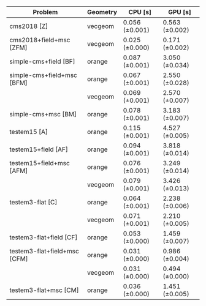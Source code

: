 | Problem                      | Geometry |        CPU [s] |        GPU [s] |
| ---------------------------- | -------- | -------------- | -------------- |
| cms2018 [Z]                  | vecgeom  | 0.056 (±0.001) | 0.563 (±0.002) |
| cms2018+field+msc [ZFM]      | vecgeom  | 0.025 (±0.000) | 0.171 (±0.002) |
| simple-cms+field [BF]        | orange   | 0.087 (±0.001) | 3.050 (±0.034) |
| simple-cms+field+msc [BFM]   | orange   | 0.067 (±0.001) | 2.550 (±0.028) |
|                              | vecgeom  | 0.069 (±0.001) | 2.570 (±0.007) |
| simple-cms+msc [BM]          | orange   | 0.078 (±0.001) | 3.183 (±0.007) |
| testem15 [A]                 | orange   | 0.115 (±0.001) | 4.527 (±0.005) |
| testem15+field [AF]          | orange   | 0.094 (±0.001) | 3.818 (±0.014) |
| testem15+field+msc [AFM]     | orange   | 0.076 (±0.001) | 3.249 (±0.014) |
|                              | vecgeom  | 0.079 (±0.001) | 3.426 (±0.013) |
| testem3-flat [C]             | orange   | 0.064 (±0.001) | 2.238 (±0.006) |
|                              | vecgeom  | 0.071 (±0.001) | 2.210 (±0.005) |
| testem3-flat+field [CF]      | orange   | 0.053 (±0.000) | 1.459 (±0.007) |
| testem3-flat+field+msc [CFM] | orange   | 0.031 (±0.000) | 0.986 (±0.004) |
|                              | vecgeom  | 0.031 (±0.000) | 0.494 (±0.000) |
| testem3-flat+msc [CM]        | orange   | 0.036 (±0.000) | 1.451 (±0.005) |
